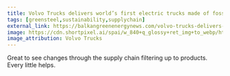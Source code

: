 ```yaml
---
title: Volvo Trucks delivers world’s first electric trucks made of fossil-free steel
tags: [greensteel,sustainability,supplychain]
external_link: https://balkangreenenergynews.com/volvo-trucks-delivers-worlds-first-electric-trucks-made-of-fossil-free-steel/
image: https://cdn.shortpixel.ai/spai/w_840+q_glossy+ret_img+to_webp/https://balkangreenenergynews.com/wp-content/uploads/2022/11/Volvo-deliveres-first-electric-trucks-with-fossil-free-steel-amazon.jpg
image_attribution: Volvo Trucks
---
```


Great to see changes through the supply chain filtering up to products. Every little helps.
